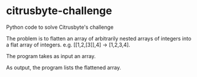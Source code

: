 # citrusbyte-challenge
Python code to solve Citrusbyte's challenge

The problem is to flatten an array of arbitrarily nested arrays of integers into a flat array of integers. e.g. [[1,2,[3]],4] -> [1,2,3,4].

The program takes as input an array.

As output, the program lists the flattened array.
